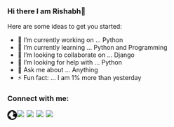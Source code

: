 ### Hi there I am Rishabh👋

Here are some ideas to get you started:

- 🔭 I’m currently working on ... Python
- 🌱 I’m currently learning ... Python and Programming
- 👯 I’m looking to collaborate on ... Django 
- 🤔 I’m looking for help with ... Python
- 💬 Ask me about ... Anything
- ⚡ Fun fact: ... I am 1% more than yesterday

### Connect with me:

<img align="left"  width="22px" src="https://raw.githubusercontent.com/iconic/open-iconic/master/svg/globe.svg" />
<img align="left"  YouTube" width="22px" src="https://cdn.jsdelivr.net/npm/simple-icons@v3/icons/youtube.svg" />
<img align="left"  Twitter" width="22px" src="https://cdn.jsdelivr.net/npm/simple-icons@v3/icons/twitter.svg" />
<img align="left"  LinkedIn" width="22px" src="https://cdn.jsdelivr.net/npm/simple-icons@v3/icons/linkedin.svg" />
<img align="left"  Instagram" width="22px" src="https://cdn.jsdelivr.net/npm/simple-icons@v3/icons/instagram.svg" />
</br>
